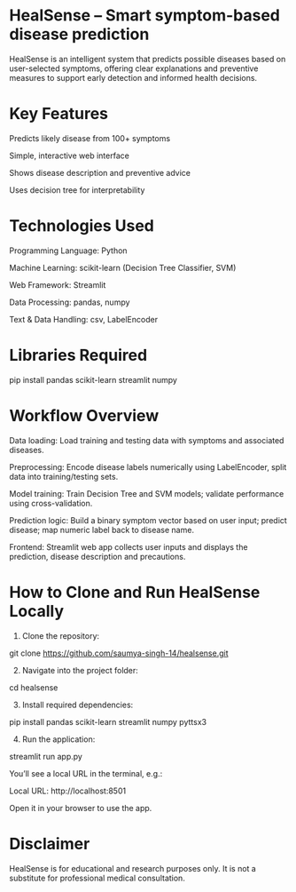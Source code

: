 # HealSense – Smart symptom-based disease prediction

HealSense is an intelligent system that predicts possible diseases based on user-selected symptoms, offering clear explanations and preventive measures to support early detection and informed health decisions.

# Key Features

Predicts likely disease from 100+ symptoms

Simple, interactive web interface

Shows disease description and preventive advice

Uses decision tree for interpretability

# Technologies Used

Programming Language: Python

Machine Learning: scikit-learn (Decision Tree Classifier, SVM)

Web Framework: Streamlit

Data Processing: pandas, numpy

Text & Data Handling: csv, LabelEncoder

# Libraries Required

pip install pandas scikit-learn streamlit numpy

# Workflow Overview

Data loading: Load training and testing data with symptoms and associated diseases.

Preprocessing: Encode disease labels numerically using LabelEncoder, split data into training/testing sets.

Model training: Train Decision Tree and SVM models; validate performance using cross-validation.

Prediction logic: Build a binary symptom vector based on user input; predict disease; map numeric label back to disease name.

Frontend: Streamlit web app collects user inputs and displays the prediction, disease description and precautions.

# How to Clone and Run HealSense Locally

1. Clone the repository:

  git clone https://github.com/saumya-singh-14/healsense.git

2. Navigate into the project folder:

  cd healsense

3. Install required dependencies:

  pip install pandas scikit-learn streamlit numpy pyttsx3

4. Run the application:

  streamlit run app.py

  You’ll see a local URL in the terminal, e.g.:

  Local URL: http://localhost:8501

  Open it in your browser to use the app.

# Disclaimer

HealSense is for educational and research purposes only. It is not a substitute for professional medical consultation.
